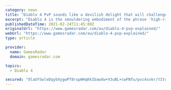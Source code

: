 ```yaml
---
category: news
title: "Diablo 4 PvP sounds like a devilish delight that will challenge every hero of Sanctuary"
excerpt: "Diablo 4 is the smouldering embodiment of the phrase 'high-risk, high-reward'. It's the first game in the series to properly embrace an open-world structure, a design decision that exerts additional ..."
publishedDateTime: 2021-02-24T11:45:00Z
originalUrl: "https://www.gamesradar.com/au/diablo-4-pvp-explained/"
webUrl: "https://www.gamesradar.com/au/diablo-4-pvp-explained/"
type: article

provider:
  name: GamesRadar
  domain: gamesradar.com

topics:
  - Diablo 4

secured: "OlaUYSwleDqybXygwPf8rupWHqKkIbawXw+V3uBL+cwFNTu/pvc4svkr/tIto+Ho3TRMglxJaa0sxBikdQkc6LwW0Rx6B0mWxlTId2xzrXNkVW9J6K+CJO0x+9X8GqeQjFcC/wiVN/YxrkGbi1apnc6AzebAG5FuqL342wyNDdRuPrSLwfqXkvgQk0KTSRxTuXcCeCM5lfCcLCPrT5yhtmNzN6AB2AdXhw0+rclLEyBszujG0Qp0CMIrmdffAPlzEbeGkxIFybI3/i1Kp3tlmSeZKmxSUR5NDcjfvEUD0zU2H2LLMjFmV82z4UvgeOOIo1Bx8aiA7QXBkHDxj1Qz52eqBmR+T19cobI0RRLnkOI=;SRIfkBQiQUtEfZyXMmukOQ=="
---
```


